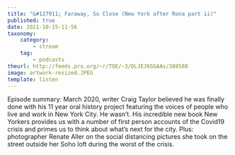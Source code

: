 ```yaml
---
title: "&#127911; Faraway, So Close (New York after Rona part ii)"
published: true
date: 2021-10-15-11-56
taxonomy:
    category:
        - stream
    tag:
        - podcasts
theurl: http://feeds.prx.org/~r/TOE/~3/DLJEJ6SGAAs/388588
image: artwork-resized.JPEG
template: listen
---
```


Episode summary: March 2020, writer Craig Taylor believed he was finally done with his 11 year oral history project featuring the voices of people who live and work in New York City. He wasn&rsquo;t. His incredible new book New Yorkers provides us with a number of first person accounts of the Covid19 crisis and primes us to think about what&rsquo;s next for the city. Plus: photographer Renate Aller on the social distancing pictures she took on the street outside her Soho loft during the worst of the crisis.
